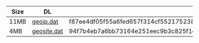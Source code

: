 |    Size   |     DL  | sha512sum |
|  ---  |  ---  |  ---  |
| 11MB | [geoip.dat](https://cdn.jsdelivr.net/gh/googleians/Rules@main/geoip.dat) | f87ee4df05f55a6fed657f314cf552175238f6e0cfc2a6c7a92f85b6665d21387e92ca80df8496fc3a6d78faaf3f98fb091bacb9ca61c80e93e1d1aa9ab5f255 |
| 4MB | [geosite.dat](https://cdn.jsdelivr.net/gh/googleians/Rules@main/geosite.dat) | 94f7b4eb7a6bb73164e251eec9b3c825f1e95e9f42b31c0ecba0c07e99253b485f65e2156d643a870021e8ecae20c101288b31a3f614f81de24c7bd9224fe763 |
